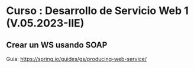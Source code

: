 # Curso : Desarrollo de Servicio Web 1 (V.05.2023-IIE)

## Crear un  WS usando SOAP

Guia: https://spring.io/guides/gs/producing-web-service/
